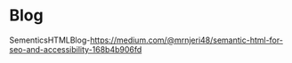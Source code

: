 # Blog
SementicsHTMLBlog-https://medium.com/@mrnjeri48/semantic-html-for-seo-and-accessibility-168b4b906fd 

